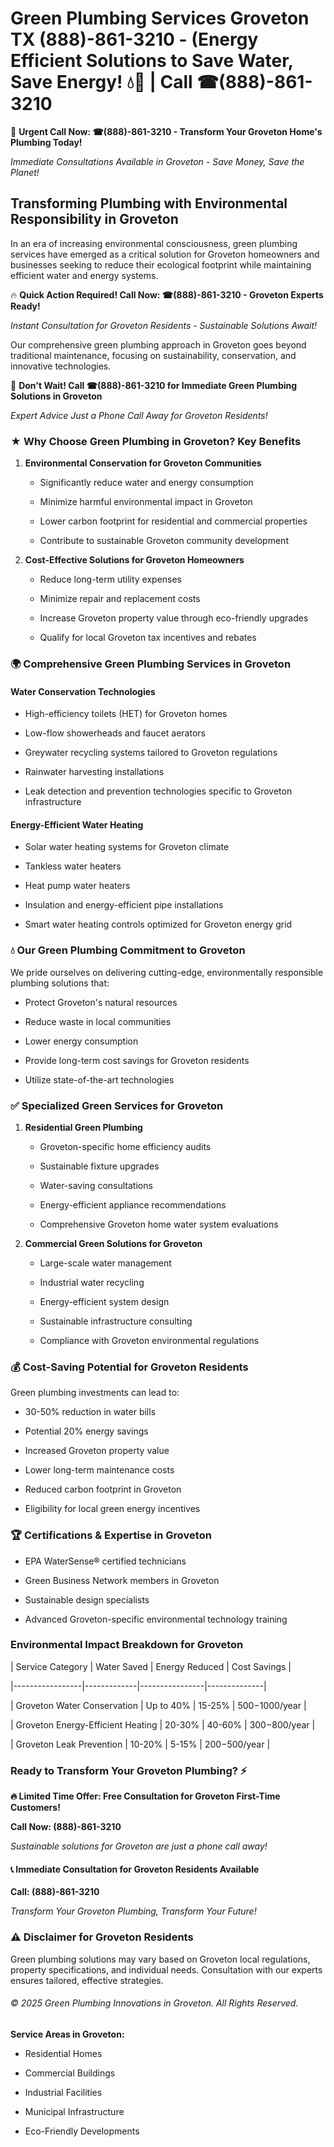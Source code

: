 # Green Plumbing Services Groveton TX (888)-861-3210 - (Energy Efficient Solutions to Save Water, Save Energy! 💧🌿 | Call ☎(888)-861-3210

🚨 **Urgent Call Now: ☎(888)-861-3210 - Transform Your Groveton Home's Plumbing Today!**
*Immediate Consultations Available in Groveton - Save Money, Save the Planet!*

## Transforming Plumbing with Environmental Responsibility in Groveton

In an era of increasing environmental consciousness, green plumbing services have emerged as a critical solution for Groveton homeowners and businesses seeking to reduce their ecological footprint while maintaining efficient water and energy systems. 

🔥 **Quick Action Required! Call Now: ☎(888)-861-3210 - Groveton Experts Ready!**
*Instant Consultation for Groveton Residents - Sustainable Solutions Await!*

Our comprehensive green plumbing approach in Groveton goes beyond traditional maintenance, focusing on sustainability, conservation, and innovative technologies.

🚨 **Don't Wait! Call ☎(888)-861-3210 for Immediate Green Plumbing Solutions in Groveton**
*Expert Advice Just a Phone Call Away for Groveton Residents!*

### ★ Why Choose Green Plumbing in Groveton? Key Benefits

1. **Environmental Conservation for Groveton Communities** 
   - Significantly reduce water and energy consumption
   - Minimize harmful environmental impact in Groveton
   - Lower carbon footprint for residential and commercial properties
   - Contribute to sustainable Groveton community development

2. **Cost-Effective Solutions for Groveton Homeowners** 
   - Reduce long-term utility expenses
   - Minimize repair and replacement costs
   - Increase Groveton property value through eco-friendly upgrades
   - Qualify for local Groveton tax incentives and rebates

### 🌍 Comprehensive Green Plumbing Services in Groveton

#### Water Conservation Technologies
- High-efficiency toilets (HET) for Groveton homes
- Low-flow showerheads and faucet aerators
- Greywater recycling systems tailored to Groveton regulations
- Rainwater harvesting installations
- Leak detection and prevention technologies specific to Groveton infrastructure

#### Energy-Efficient Water Heating
- Solar water heating systems for Groveton climate
- Tankless water heaters
- Heat pump water heaters
- Insulation and energy-efficient pipe installations
- Smart water heating controls optimized for Groveton energy grid

### 💧 Our Green Plumbing Commitment to Groveton

We pride ourselves on delivering cutting-edge, environmentally responsible plumbing solutions that:
- Protect Groveton's natural resources
- Reduce waste in local communities
- Lower energy consumption
- Provide long-term cost savings for Groveton residents
- Utilize state-of-the-art technologies

### ✅ Specialized Green Services for Groveton

1. **Residential Green Plumbing**
   - Groveton-specific home efficiency audits
   - Sustainable fixture upgrades
   - Water-saving consultations
   - Energy-efficient appliance recommendations
   - Comprehensive Groveton home water system evaluations

2. **Commercial Green Solutions for Groveton**
   - Large-scale water management
   - Industrial water recycling
   - Energy-efficient system design
   - Sustainable infrastructure consulting
   - Compliance with Groveton environmental regulations

### 💰 Cost-Saving Potential for Groveton Residents

Green plumbing investments can lead to:
- 30-50% reduction in water bills
- Potential 20% energy savings
- Increased Groveton property value
- Lower long-term maintenance costs
- Reduced carbon footprint in Groveton
- Eligibility for local green energy incentives

### 🏆 Certifications & Expertise in Groveton

- EPA WaterSense® certified technicians
- Green Business Network members in Groveton
- Sustainable design specialists
- Advanced Groveton-specific environmental technology training

### Environmental Impact Breakdown for Groveton

| Service Category | Water Saved | Energy Reduced | Cost Savings |
|-----------------|-------------|----------------|--------------|
| Groveton Water Conservation | Up to 40% | 15-25% | $500-$1000/year |
| Groveton Energy-Efficient Heating | 20-30% | 40-60% | $300-$800/year |
| Groveton Leak Prevention | 10-20% | 5-15% | $200-$500/year |

### Ready to Transform Your Groveton Plumbing? ⚡

**🔥 Limited Time Offer: Free Consultation for Groveton First-Time Customers!**

**Call Now: (888)-861-3210**
*Sustainable solutions for Groveton are just a phone call away!*

#### 📞 Immediate Consultation for Groveton Residents Available

**Call: (888)-861-3210**
*Transform Your Groveton Plumbing, Transform Your Future!*

### ⚠️ Disclaimer for Groveton Residents

Green plumbing solutions may vary based on Groveton local regulations, property specifications, and individual needs. Consultation with our experts ensures tailored, effective strategies.

###### © 2025 Green Plumbing Innovations in Groveton. All Rights Reserved.

**Service Areas in Groveton:** 
- Residential Homes
- Commercial Buildings
- Industrial Facilities
- Municipal Infrastructure
- Eco-Friendly Developments